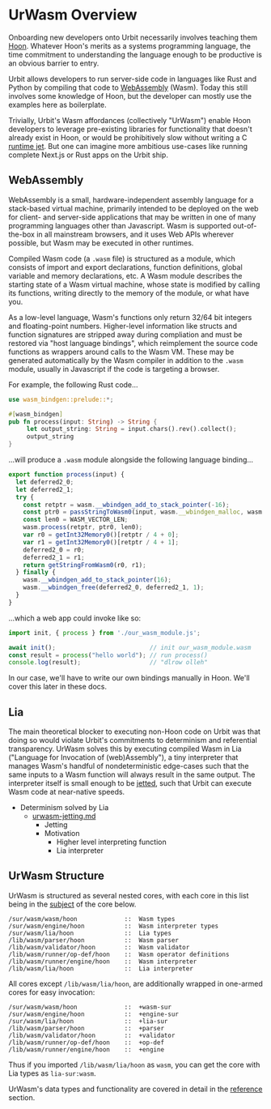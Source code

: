 # UrWasm Overview

Onboarding new developers onto Urbit necessarily involves teaching them [Hoon](../../hoon/why-hoon.md). Whatever Hoon's merits as a systems programming language, the time commitment to understanding the language enough to be productive is an obvious barrier to entry.

Urbit allows developers to run server-side code in languages like Rust and Python by compiling that code to [WebAssembly](https://webassembly.org/) (Wasm). Today this still involves some knowledge of Hoon, but the developer can mostly use the examples here as boilerplate.

Trivially, Urbit's Wasm affordances (collectively "UrWasm") enable Hoon developers to leverage pre-existing libraries for functionality that doesn't already exist in Hoon, or would be prohibitively slow without writing a C [runtime jet](../runtime/jetting.md). But one can imagine more ambitious use-cases like running complete Next.js or Rust apps on the Urbit ship.

## WebAssembly

WebAssembly is a small, hardware-independent assembly language for a stack-based virtual machine, primarily intended to be deployed on the web for client- and server-side applications that may be written in one of many programming languages other than Javascript. Wasm is supported out-of-the-box in all mainstream browsers, and it uses Web APIs wherever possible, but Wasm may be executed in other runtimes.

Compiled Wasm code (a `.wasm` file) is structured as a module, which consists of import and export declarations, function definitions, global variable and memory declarations, etc. A Wasm module describes the starting state of a Wasm virtual machine, whose state is modified by calling its functions, writing directly to the memory of the module, or what have you.

As a low-level language, Wasm's functions only return 32/64 bit integers and floating-point numbers. Higher-level information like structs and function signatures are stripped away during compliation and must be restored via "host language bindings", which reimplement the source code functions as wrappers around calls to the Wasm VM. These may be generated automatically by the Wasm compiler in addition to the `.wasm` module, usually in Javascript if the code is targeting a browser.

For example, the following Rust code...

```rust
use wasm_bindgen::prelude::*;

#[wasm_bindgen]
pub fn process(input: String) -> String {
     let output_string: String = input.chars().rev().collect();
     output_string
}
```

...will produce a `.wasm` module alongside the following language binding...

```javascript
export function process(input) {
  let deferred2_0;
  let deferred2_1;
  try {
    const retptr = wasm.__wbindgen_add_to_stack_pointer(-16);
    const ptr0 = passStringToWasm0(input, wasm.__wbindgen_malloc, wasm.__wbindgen_realloc);
    const len0 = WASM_VECTOR_LEN;
    wasm.process(retptr, ptr0, len0);
    var r0 = getInt32Memory0()[retptr / 4 + 0];
    var r1 = getInt32Memory0()[retptr / 4 + 1];
    deferred2_0 = r0;
    deferred2_1 = r1;
    return getStringFromWasm0(r0, r1);
  } finally {
    wasm.__wbindgen_add_to_stack_pointer(16);
    wasm.__wbindgen_free(deferred2_0, deferred2_1, 1);
  }
}
```

...which a web app could invoke like so:

```javascript
import init, { process } from './our_wasm_module.js';

await init();                          // init our_wasm_module.wasm
const result = process("hello world"); // run process()
console.log(result);                   // "dlrow olleh"
```

In our case, we'll have to write our own bindings manually in Hoon. We'll cover this later in these docs.

## Lia

The main theoretical blocker to executing non-Hoon code on Urbit was that doing so would violate Urbit's commitments to determinism and referential transparency. UrWasm solves this by executing compiled Wasm in Lia ("Language for Invocation of (web)Assembly"), a tiny interpreter that manages Wasm's handful of nondeterministic edge-cases such that the same inputs to a Wasm function will always result in the same output. The interpreter itself is small enough to be [jetted](../runtime/jetting.md), such that Urbit can execute Wasm code at near-native speeds.

* Determinism solved by Lia
  * [urwasm-jetting.md](https://gist.github.com/Quodss/196a4deb3e24a652c021469d2c4544fb)
    * Jetting
    * Motivation
      * Higher level interpreting function
      * Lia interpreter

## UrWasm Structure

UrWasm is structured as several nested cores, with each core in this list being in the [subject](../../hoon/why-hoon.md#subject-oriented-programming) of the core below.

```
/sur/wasm/wasm/hoon             ::  Wasm types
/sur/wasm/engine/hoon           ::  Wasm interpreter types
/sur/wasm/lia/hoon              ::  Lia types
/lib/wasm/parser/hoon           ::  Wasm parser
/lib/wasm/validator/hoon        ::  Wasm validator
/lib/wasm/runner/op-def/hoon    ::  Wasm operator definitions
/lib/wasm/runner/engine/hoon    ::  Wasm interpreter
/lib/wasm/lia/hoon              ::  Lia interpreter
```

All cores except `/lib/wasm/lia/hoon`, are additionally wrapped in one-armed cores for easy invocation:

```
/sur/wasm/wasm/hoon             ::  +wasm-sur
/sur/wasm/engine/hoon           ::  +engine-sur
/sur/wasm/lia/hoon              ::  +lia-sur
/lib/wasm/parser/hoon           ::  +parser
/lib/wasm/validator/hoon        ::  +validator
/lib/wasm/runner/op-def/hoon    ::  +op-def
/lib/wasm/runner/engine/hoon    ::  +engine
```

Thus if you imported `/lib/wasm/lia/hoon` as `wasm`, you can get the core with Lia types as `lia-sur:wasm`.

UrWasm's data types and functionality are covered in detail in the [reference](./reference/README.md) section.

